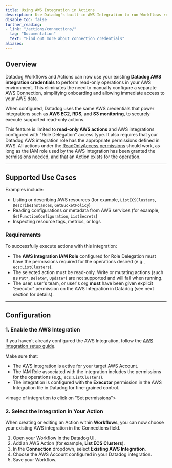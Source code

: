 ```yaml
---
title: Using AWS Integration in Actions
description: Use Datadog's built-in AWS Integration to run Workflows read Actions without additional configuration in AWS.
disable_toc: false
further_reading:
- link: "/actions/connections/"
  tag: "Documentation"
  text: "Find out more about connection credentials"
aliases:
---
```


## Overview

Datadog Workflows and Actions can now use your existing **Datadog AWS integration credentials** to perform read-only operations in your AWS environment.
This eliminates the need to manually configure a separate AWS Connection, simplifying onboarding and allowing immediate access to your AWS data.

When configured, Datadog uses the same AWS credentials that power integrations such as **AWS EC2**, **RDS**, and **S3 monitoring**, to securely execute supported read-only actions.

<div class="alert alert-info">
This feature is limited to <strong>read-only AWS actions</strong> and AWS integrations configured with "Role Delegation" access type. It also requires that your Datadog AWS integration role has the appropriate permissions defined in AWS. All actions under the <a href="https://docs.aws.amazon.com/aws-managed-policy/latest/reference/ReadOnlyAccess.html" target="_blank">ReadOnlyAccess permissions</a> should work, as long as the IAM role used by the AWS Integration has been granted the permissions needed, and that an Action exists for the operation.
</div>

---

## Supported Use Cases

Examples include:

- Listing or describing AWS resources (for example, `ListECSClusters`, `DescribeInstances`, `GetBucketPolicy`)
- Reading configurations or metadata from AWS services (for example, `GetFunctionConfiguration`, `ListSecrets`)
- Inspecting resource tags, metrics, or logs

### Requirements

To successfully execute actions with this integration:

- The **AWS Integration IAM Role** configured for Role Delegation must have the permissions required for the operations desired (e.g., `ecs:ListClusters`).
- The selected action must be read-only. Write or mutating actions (such as `Put*`, `Delete*`, `Update*`) are not supported and will fail when running.
- The user, user's team, or user's org **must** have been given explicit 'Executor' permission on the AWS Integration in Datadog (see next section for details).

---

## Configuration

### 1. Enable the AWS Integration

If you haven’t already configured the AWS Integration, follow the [AWS Integration setup guide](https://docs.datadoghq.com/integrations/amazon_web_services/#setup).

Make sure that:
- The AWS integration is active for your target AWS Account.
- The IAM Role associated with the integration includes the permissions for the operations (e.g., `ecs:ListClusters`).
- The integration is configured with the **Executor** permission in the AWS Integration tile in Datadog for fine-grained control.

<image of integration to click on "Set permissions">
<image of Grace modal with configured user acces>

### 2. Select the Integration in Your Action

When creating or editing an Action within **Workflows**, you can now choose your existing AWS integration in the Connections field.

1. Open your Workflow in the Datadog UI.
2. Add an AWS Action (for example, **List ECS Clusters**).
3. In the **Connection** dropdown, select **Existing AWS Integration**.
4. Choose the AWS Account configured in your Datadog integration.
5. Save your Workflow.
